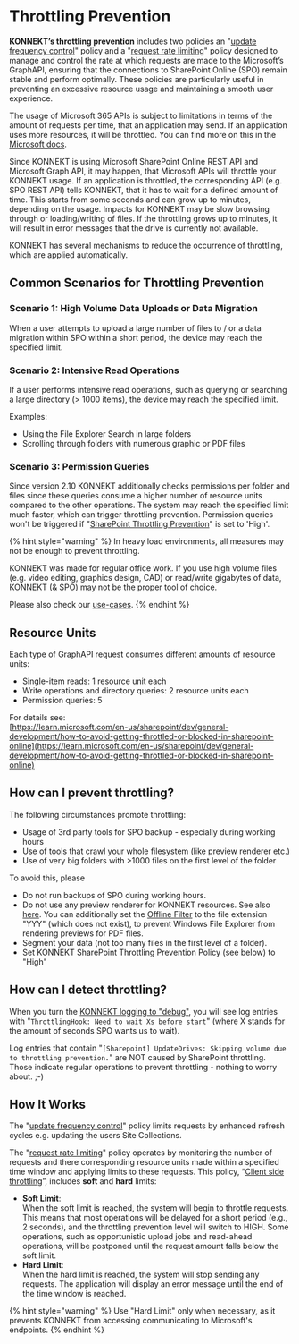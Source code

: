 # Throttling Prevention

**KONNEKT’s throttling prevention** includes two policies an "[update frequency control](sharepoint-throttling-prevention.md)" policy and a "[request rate limiting](throttling-prevention-client-side.md)" policy designed to manage and control the rate at which requests are made to the Microsoft’s GraphAPI, ensuring that the connections to SharePoint Online (SPO) remain stable and perform optimally. These policies are particularly useful in preventing an excessive resource usage and maintaining a smooth user experience.

The usage of Microsoft 365 APIs is subject to limitations in terms of the amount of requests per time, that an application may send. If an application uses more resources, it will be throttled. You can find more on this in the [Microsoft docs](https://learn.microsoft.com/en-us/sharepoint/dev/general-development/how-to-avoid-getting-throttled-or-blocked-in-sharepoint-online).

Since KONNEKT is using Microsoft SharePoint Online REST API and Microsoft Graph API, it may happen, that Microsoft APIs will throttle your KONNEKT usage. If an application is throttled, the corresponding API (e.g. SPO REST API) tells KONNEKT, that it has to wait for a defined amount of time. This starts from some seconds and can grow up to minutes, depending on the usage. Impacts for KONNEKT may be slow browsing through or loading/writing of files. If the throttling grows up to minutes, it will result in error messages that the drive is currently not available.

KONNEKT has several mechanisms to reduce the occurrence of throttling, which are applied automatically.&#x20;

## Common Scenarios for Throttling Prevention

### **Scenario 1: High Volume Data Uploads or Data Migration**

When a user attempts to upload a large number of files to / or a data migration within SPO within a short period, the device may reach the specified limit.

### **Scenario 2: Intensive Read Operations**

If a user performs intensive read operations, such as querying or searching a large directory (> 1000 items), the device may reach the specified limit.

&#x20;Examples:

* Using the File Explorer Search in large folders
* Scrolling through folders with numerous graphic or PDF files&#x20;

### **Scenario 3: Permission Queries**&#x20;

Since version 2.10 KONNEKT additionally checks permissions per folder and files since these queries consume a higher number of resource units compared to the other operations. The system may reach the specified limit much faster, which can trigger throttling prevention. Permission queries won't be triggered if "[SharePoint Throttling Prevention](sharepoint-throttling-prevention.md)" is set to 'High'.



{% hint style="warning" %}
In heavy load environments, all measures may not be enough to prevent throttling.

KONNEKT was made for regular office work. If you use high volume files (e.g. video editing, graphics design, CAD) or read/write gigabytes of data, KONNEKT (& SPO) may not be the proper tool of choice.

Please also check our [use-cases](../../../#use-cases).
{% endhint %}

## **Resource Units**

Each type of GraphAPI request consumes different amounts of resource units:

* Single-item reads: 1 resource unit each
* Write operations and directory queries: 2 resource units each
* Permission queries: 5

For details see:\
[https://learn.microsoft.com/en-us/sharepoint/dev/general-development/how-to-avoid-getting-throttled-or-blocked-in-sharepoint-online](https://learn.microsoft.com/en-us/sharepoint/dev/general-development/how-to-avoid-getting-throttled-or-blocked-in-sharepoint-online)

## How can I prevent throttling?

The following circumstances promote throttling:

* Usage of 3rd party tools for SPO backup - especially during working hours
* Use of tools that crawl your whole filesystem (like preview renderer etc.)
* Use of very big folders with >1000 files on the first level of the folder

To avoid this, please

* Do not run backups of SPO during working hours.
* Do not use any preview renderer for KONNEKT resources. See also [here](../offline-attribute.md). You can additionally set the [Offline Filter](../offline-attribute.md#exclude-dedicated-file-types-from-offline-attribute-filter) to the file extension "YYY" (which does not exist), to prevent Windows File Explorer from rendering previews for PDF files.
* Segment your data (not too many files in the first level of a folder).
* Set KONNEKT SharePoint Throttling Prevention Policy (see below) to "High"

## How can I detect throttling?

When you turn the [KONNEKT logging to "debug"](../logging.md#log-level), you will see log entries with "`ThrottlingHook: Need to wait Xs before start`" (where X stands for the amount of seconds SPO wants us to wait).

Log entries that contain "`[Sharepoint] UpdateDrives: Skipping volume due to throttling prevention.`" are NOT caused by SharePoint throttling. Those indicate regular operations to prevent throttling - nothing to worry about. ;-)

## **How It Works**

The "[update frequency control](sharepoint-throttling-prevention.md)" policy limits requests by enhanced refresh cycles e.g. updating the users Site Collections.

The "[request rate limiting](throttling-prevention-client-side.md)" policy operates by monitoring the number of requests and there corresponding resource units made within a specified time window and applying limits to these requests. This policy, “[Client side throttling](throttling-prevention-client-side.md)”, includes **soft** and **hard** limits:

* **Soft Limit**:\
  When the soft limit is reached, the system will begin to throttle requests. This means that most operations will be delayed for a short period (e.g., 2 seconds), and the throttling prevention level will switch to HIGH. Some operations, such as opportunistic upload jobs and read-ahead operations, will be postponed until the request amount falls below the soft limit.
* **Hard Limit**:\
  When the hard limit is reached, the system will stop sending any requests. The application will display an error message until the end of the time window is reached.

{% hint style="warning" %}
Use "Hard Limit" only when necessary, as it prevents KONNEKT from accessing communicating to Microsoft's endpoints.
{% endhint %}
